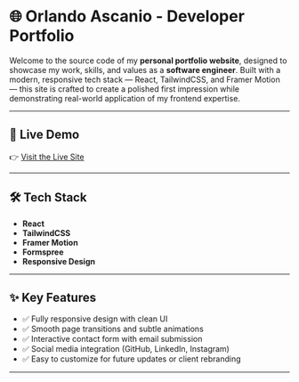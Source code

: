 # 🌐 Orlando Ascanio - Developer Portfolio

Welcome to the source code of my **personal portfolio website**, designed to showcase my work, skills, and values as a **software engineer**. Built with a modern, responsive tech stack — React, TailwindCSS, and Framer Motion — this site is crafted to create a polished first impression while demonstrating real-world application of my frontend expertise.

---

## 🚀 Live Demo

👉 [Visit the Live Site](https://portfolio-orlandos-projects-8aa08152.vercel.app/)

---

## 🛠️ Tech Stack

- **React** 
- **TailwindCSS** 
- **Framer Motion** 
- **Formspree** 
- **Responsive Design** 

---

## ✨ Key Features

- ✅ Fully responsive design with clean UI
- ✅ Smooth page transitions and subtle animations
- ✅ Interactive contact form with email submission
- ✅ Social media integration (GitHub, LinkedIn, Instagram)
- ✅ Easy to customize for future updates or client rebranding

---
